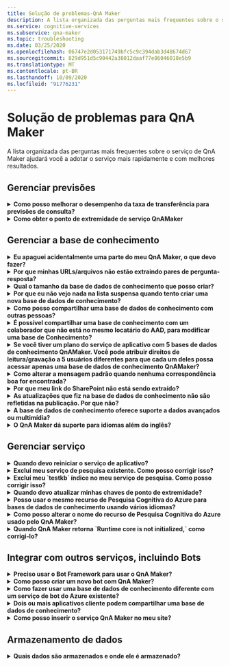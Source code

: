 ```yaml
---
title: Solução de problemas-QnA Maker
description: A lista organizada das perguntas mais frequentes sobre o serviço de QnA Maker ajudará você a adotar o serviço mais rapidamente e com melhores resultados.
ms.service: cognitive-services
ms.subservice: qna-maker
ms.topic: troubleshooting
ms.date: 03/25/2020
ms.openlocfilehash: 06747e2d053171749bfc5c9c394dab3d48674d67
ms.sourcegitcommit: 829d951d5c90442a38012daaf77e86046018e5b9
ms.translationtype: MT
ms.contentlocale: pt-BR
ms.lasthandoff: 10/09/2020
ms.locfileid: "91776231"
---
```

# <a name="troubleshooting-for-qna-maker"></a>Solução de problemas para QnA Maker

A lista organizada das perguntas mais frequentes sobre o serviço de QnA Maker ajudará você a adotar o serviço mais rapidamente e com melhores resultados.

<a name="how-to-get-the-qnamaker-service-hostname"></a>

## <a name="manage-predictions"></a>Gerenciar previsões

<details>
<summary><b>Como posso melhorar o desempenho da taxa de transferência para previsões de consulta?</b></summary>

**Resposta**: problemas de desempenho de taxa de transferência indicam que você precisa escalar verticalmente tanto para o serviço de aplicativo quanto para sua pesquisa cognitiva. Considere adicionar uma réplica à sua Pesquisa Cognitiva para melhorar o desempenho.

Saiba mais sobre os [tipos de preço](Concepts/azure-resources.md).
</details>

<details>
<summary><b>Como obter o ponto de extremidade de serviço QnAMaker</b></summary>

**Resposta**: o ponto de extremidade de serviço QnAMaker é útil para fins de depuração quando você entra em contato com o suporte do QnAMaker ou UserVoice. O ponto de extremidade é uma URL neste formato: `https://your-resource-name.azurewebsites.net` .

1. Acesse o serviço do QnAMaker (grupo de recursos) no [portal do Azure](https://portal.azure.com)

    ![Grupo de recursos do Azure do QnAMaker no portal do Azure](./media/qnamaker-how-to-troubleshoot/qnamaker-azure-resourcegroup.png)

1. Selecione o serviço de aplicativo associado ao recurso de QnA Maker. Normalmente, os nomes são os mesmos.

     ![Selecione o Serviço de Aplicativo do QnAMaker](./media/qnamaker-how-to-troubleshoot/qnamaker-azure-appservice.png)

1. A URL do ponto de extremidade está disponível na seção visão geral

    ![Ponto de extremidade QnAMaker](./media/qnamaker-how-to-troubleshoot/qnamaker-azure-gethostname.png)

</details>

## <a name="manage-the-knowledge-base"></a>Gerenciar a base de conhecimento

<details>
<summary><b>Eu apaguei acidentalmente uma parte do meu QnA Maker, o que devo fazer?</b></summary>

**Resposta**: não exclua nenhum dos serviços do Azure criados junto com o recurso QnA Maker, como pesquisa ou aplicativo Web. Eles são necessários para que QnA Maker funcionem, se você excluir um, QnA Maker deixará de funcionar corretamente.

Todas as exclusões são permanentes, incluindo pares de perguntas e respostas, arquivos, URLs, perguntas e respostas personalizadas, bases de conhecimento ou recursos do Azure. Certifique-se de exportar sua base de conhecimento da página **Configurações** antes de excluir qualquer parte de sua base de conhecimento.

</details>

<details>
<summary><b>Por que minhas URLs/arquivos não estão extraindo pares de pergunta-resposta?</b></summary>

**Resposta**: é possível que QnA Maker não possa extrair automaticamente um conteúdo de QnA (pergunta e resposta) de URLs de perguntas frequentes válidas. Nesses casos, você pode colar o conteúdo de QnA em um arquivo .txt e verificar se a ferramenta pode ingeri-lo. Como alternativa, você pode adicionar conteúdo de modo editorial à sua base de dados de conhecimento no [Portal do QnA Maker](https://qnamaker.ai).

</details>

<details>
<summary><b>Qual o tamanho da base de dados de conhecimento que posso criar?</b></summary>

**Resposta**: o tamanho da base de dados de conhecimento depende do SKU da pesquisa do Azure que você escolher ao criar o serviço de QnA Maker. Leia [este texto](./Tutorials/choosing-capacity-qnamaker-deployment.md) para obter mais detalhes.

</details>

<details>
<summary><b>Por que eu não vejo nada na lista suspensa quando tento criar uma nova base de dados de conhecimento?</b></summary>

**Resposta**: você ainda não criou nenhum serviço de QnA Maker no Azure. Leia [este artigo](./How-To/set-up-qnamaker-service-azure.md) para saber como fazer isso.

</details>

<details>
<summary><b>Como posso compartilhar uma base de dados de conhecimento com outras pessoas?</b></summary>

**Resposta**: o compartilhamento funciona no nível de um serviço de QnA Maker, ou seja, todas as bases de conhecimento no serviço serão compartilhadas. Leia [este texto](./How-To/collaborate-knowledge-base.md) sobre como colaborar em uma base de dados de conhecimento.

</details>

<details>
<summary><b>É possível compartilhar uma base de conhecimento com um colaborador que não está no mesmo locatário do AAD, para modificar uma base de Conhecimento?</b></summary>

**Resposta**: o compartilhamento é baseado no controle de acesso baseado em função do Azure (RBAC do Azure). Se pode compartilhar _qualquer_ recurso do Azure com outro usuário, você também pode compartilhar o QnA Maker.

</details>

<details>
<summary><b>Se você tiver um plano do serviço de aplicativo com 5 bases de dados de conhecimento QnAMaker. Você pode atribuir direitos de leitura/gravação a 5 usuários diferentes para que cada um deles possa acessar apenas uma base de dados de conhecimento QnAMaker?</b></summary>

**Resposta**: você pode compartilhar um serviço QnAMaker inteiro, não as bases de conhecimento individuais.

</details>

<details>
<summary><b>Como alterar a mensagem padrão quando nenhuma correspondência boa for encontrada?</b></summary>

**Resposta**: a mensagem padrão faz parte das configurações em seu serviço de aplicativo.
- Vá até o recurso do seu Serviço de Aplicativo no portal do Azure

![qnamaker appservice](./media/qnamaker-faq/qnamaker-resource-list-appservice.png)
- Clique na opção **Configurações**

![qnamaker appservice settings](./media/qnamaker-faq/qnamaker-appservice-settings.png)
- Alterar o valor da configuração **DefaultAnswer**
- Reinicie o serviço Aplicativo

![qnamaker appservice restart](./media/qnamaker-faq/qnamaker-appservice-restart.png)


</details>

<details>
<summary><b>Por que meu link do SharePoint não está sendo extraído?</b></summary>

**Resposta**: consulte [locais de fonte de dados](./Concepts/knowledge-base.md#data-source-locations) para obter mais informações.

</details>

<details>
<summary><b>As atualizações que fiz na base de dados de conhecimento não são refletidas na publicação. Por que não?</b></summary>

**Resposta**: cada operação de edição, seja em uma atualização de tabela, teste ou configuração, precisa ser salva antes de ser publicada. Certifique-se de clicar no botão **salvar e treinar** após cada operação de edição.

</details>

<details>
<summary><b>A base de dados de conhecimento oferece suporte a dados avançados ou multimídia?</b></summary>

**Resposta**:

#### <a name="multimedia-auto-extraction-for-files-and-urls"></a>Extração automática de multimídia para arquivos e URLs

* URLS-recurso de conversão de HTML para redução limitada.
* Arquivos-sem suporte

#### <a name="answer-text-in-markdown"></a>Texto de resposta em redução
Depois que os pares de QnA estiverem na base de dados de conhecimento, você poderá editar o texto de redução de uma resposta para incluir links para mídia disponível de URLs públicas.


</details>

<details>
<summary><b>O QnA Maker dá suporte para idiomas além do inglês?</b></summary>

**Resposta**: Veja mais detalhes sobre os [idiomas com suporte](./Overview/languages-supported.md).

Se você tiver conteúdo de vários idiomas, crie um serviço separado para cada idioma.

</details>

## <a name="manage-service"></a>Gerenciar serviço

<details>
<summary><b>Quando devo reiniciar o serviço de aplicativo?</b></summary>

**Resposta**: Atualize seu serviço de aplicativo quando o ícone de cuidado estiver próximo ao valor da versão da base de dados de conhecimento na tabela **chaves de ponto de extremidade** na [página](https://www.qnamaker.ai/UserSettings) **configurações do usuário** .

</details>

<details>
<summary><b>Excluí meu serviço de pesquisa existente. Como posso corrigir isso?</b></summary>

**Resposta**: se você excluir um índice de pesquisa cognitiva do Azure, a operação será final e o índice não poderá ser recuperado.

</details>

<details>
<summary><b>Excluí meu `testkb` índice no meu serviço de pesquisa. Como posso corrigir isso?</b></summary>

**Resposta**: os dados antigos não podem ser recuperados. Crie um novo recurso QnA Maker e crie sua base de dados de conhecimento novamente.

</details>

<details>
<summary><b>Quando devo atualizar minhas chaves de ponto de extremidade?</b></summary>

**Resposta**: Atualize suas chaves de ponto de extremidade se suspeitar que elas foram comprometidas.

</details>

<details>
<summary><b>Posso usar o mesmo recurso de Pesquisa Cognitiva do Azure para bases de dados de conhecimento usando vários idiomas?</b></summary>

**Resposta**: para usar vários idiomas e várias bases de dados de conhecimento, o usuário precisa criar um recurso de QnA Maker para cada idioma. Isso criará um serviço do Azure Search separado por idioma. Misturar bases de dados de conhecimento de idiomas diferentes em um único serviço de pesquisa do Azure resultará em resultados com relevância degradada.

</details>

<details>
<summary><b>Como posso alterar o nome do recurso de Pesquisa Cognitiva do Azure usado pelo QnA Maker?</b></summary>

**Resposta**: o nome do recurso de pesquisa cognitiva do Azure é o nome do recurso de QnA Maker com algumas letras aleatórias anexadas no final. Isso torna difícil distinguir entre vários recursos de pesquisa do QnA Maker. Crie um serviço de pesquisa separado (nomeando-o como você gostaria) e conecte-o ao serviço QnA. As etapas são semelhantes às etapas que você precisa fazer para [atualizar uma pesquisa do Azure](How-To/set-up-qnamaker-service-azure.md#upgrade-the-azure-cognitive-search-service).

</details>

<details>
<summary><b>Quando QnA Maker retorna `Runtime core is not initialized,` como corrigi-lo?</b></summary>

**Resposta**: o espaço em disco para o serviço de aplicativo pode estar cheio. Etapas para corrigir o espaço em disco:

1. Na [portal do Azure](https://portal.azure.com), selecione o serviço de aplicativo do QnA Maker e interrompa o serviço.
1. Enquanto ainda estiver no serviço de aplicativo, selecione **ferramentas de desenvolvimento**, depois **ferramentas avançadas**e, em seguida, **vá**. Isso abre uma nova janela do navegador.
1. Selecione **console de depuração**e, em seguida, **cmd** para abrir uma ferramenta de linha de comando.
1. Navegue até o diretório _site/wwwroot/data/QnAMaker/_ .
1. Remova todas as pastas cujo nome começa com `rd` .

    **Não exclua** o seguinte:

    * Arquivo de KbIdToRankerMappings.txt
    * EndpointSettings.jsno arquivo
    * Pasta EndpointKeys

1. Inicie o serviço de aplicativo.
1. Acesse sua base de dados de conhecimento para verificar se ela funciona agora.

</details>

## <a name="integrate-with-other-services-including-bots"></a>Integrar com outros serviços, incluindo Bots

<details>
<summary><b>Preciso usar o Bot Framework para usar o QnA Maker?</b></summary>

**Resposta**: não, você não precisa usar o [Bot Framework](https://github.com/Microsoft/botbuilder-dotnet) com QnA Maker. No entanto, QnA Maker é oferecida como um dos vários modelos no [serviço de bot do Azure](https://docs.microsoft.com/azure/bot-service/?view=azure-bot-service-4.0). O Serviço de Bot permite o desenvolvimento rápido de bots inteligentes por meio da Estrutura de Bot da Microsoft e é executado em um ambiente sem servidor.

</details>

<details>
<summary><b>Como posso criar um novo bot com QnA Maker?</b></summary>

**Resposta**: siga as instruções nesta [documentação para](./Quickstarts/create-publish-knowledge-base.md) criar o bot com o serviço de bot do Azure.

</details>

<details>
<summary><b>Como fazer usar uma base de dados de conhecimento diferente com um serviço de bot do Azure existente?</b></summary>

**Resposta**: você precisa ter as seguintes informações sobre sua base de dados de conhecimento:

* ID da base de dados de conhecimento.
* O nome de subdomínio personalizado do ponto de extremidade publicado da base de dados de conhecimento, conhecido como `host` , encontrado na página de **configurações** após a publicação.
* Chave de ponto de extremidade publicada da base de dados de conhecimento-encontrada na página de **configurações** após a publicação.

Com essas informações, vá para o serviço de aplicativo do bot no portal do Azure. Em **configurações-> configuração – > configurações do aplicativo**, altere esses valores.

A chave do ponto de extremidade da base de dados de conhecimento é rotulada `QnAAuthkey` no serviço ABS.

</details>

<details>
<summary><b>Dois ou mais aplicativos cliente podem compartilhar uma base de dados de conhecimento?</b></summary>

**Resposta**: Sim, a base de dados de conhecimento pode ser consultada de qualquer número de clientes. Se a resposta da base de dados de conhecimento parecer ser lenta ou atingir o tempo limite, considere atualizar a camada de serviço para o serviço de aplicativo associado à base de dados de conhecimento.

</details>

<details>
<summary><b>Como posso inserir o serviço QnA Maker no meu site?</b></summary>

**Resposta**: Siga estas etapas para inserir o serviço de QnA Maker como um controle de chat da Web em seu site:

1. Crie seu bot de perguntas frequentes seguindo as instruções [aqui](./Quickstarts/create-publish-knowledge-base.md).
2. Habilite o chat da Web executando [estas](https://docs.microsoft.com/azure/bot-service/bot-service-channel-connect-webchat) etapas

</details>

## <a name="data-storage"></a>Armazenamento de dados

<details>
<summary><b>Quais dados são armazenados e onde ele é armazenado?</b></summary>

**Resposta**:

Quando você cria seu serviço QnA Maker, você selecionou uma região do Azure. Suas bases de conhecimento e arquivos de log são armazenados nessa região.

</details>